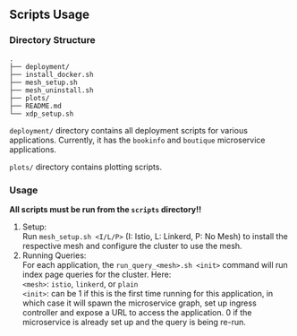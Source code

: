 ## Scripts Usage

### Directory Structure

```
.
├── deployment/
├── install_docker.sh
├── mesh_setup.sh
├── mesh_uninstall.sh
├── plots/
├── README.md
└── xdp_setup.sh
```

`deployment/` directory contains all deployment scripts for various applications.
Currently, it has the `bookinfo` and `boutique` microservice applications.

`plots/` directory contains plotting scripts.

### Usage

**All scripts must be run from the `scripts` directory!!**

1. Setup:  
  Run `mesh_setup.sh <I/L/P>` (I: Istio, L: Linkerd, P: No Mesh) to install the respective mesh and configure the cluster to use the mesh.
2. Running Queries:  
  For each application, the `run_query_<mesh>.sh <init>` command will run index page queries for the cluster. Here:  
  `<mesh>`: `istio`, `linkerd`, or `plain`  
  `<init>`: can be 1 if this is the first time running for this application, in which case it will spawn the microservice graph, set up ingress controller and expose a URL to access the application. 0 if the microservice is already set up and the query is being re-run.